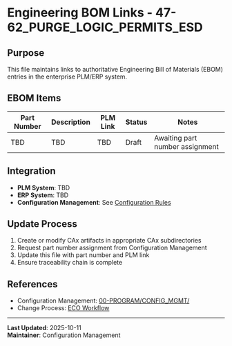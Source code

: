 # Engineering BOM Links - 47-62_PURGE_LOGIC_PERMITS_ESD

## Purpose

This file maintains links to authoritative Engineering Bill of Materials (EBOM) entries in the enterprise PLM/ERP system.

## EBOM Items

| Part Number | Description | PLM Link | Status | Notes |
|------------|-------------|----------|---------|-------|
| TBD | TBD | TBD | Draft | Awaiting part number assignment |

## Integration

- **PLM System**: TBD
- **ERP System**: TBD
- **Configuration Management**: See [Configuration Rules](../../../../../../../00-PROGRAM/CONFIG_MGMT/)

## Update Process

1. Create or modify CAx artifacts in appropriate CAx subdirectories
2. Request part number assignment from Configuration Management
3. Update this file with part number and PLM link
4. Ensure traceability chain is complete

## References

- Configuration Management: [00-PROGRAM/CONFIG_MGMT/](../../../../../../../00-PROGRAM/CONFIG_MGMT/)
- Change Process: [ECO Workflow](../../../../../../../00-PROGRAM/CONFIG_MGMT/06-CHANGES/02-WORKFLOW/ECO_WORKFLOW.md)

---

**Last Updated**: 2025-10-11  
**Maintainer**: Configuration Management
